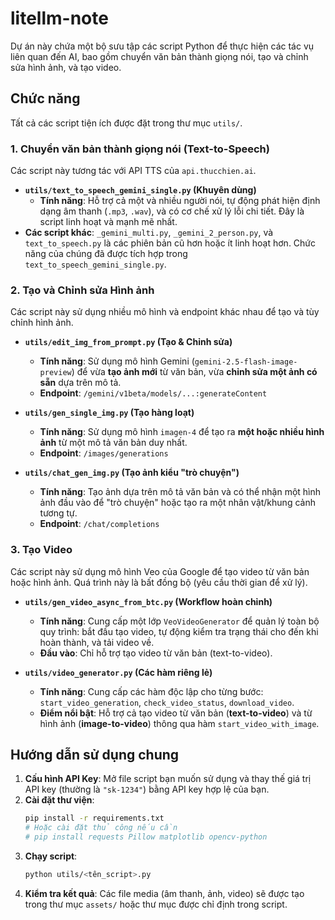 # litellm-note

Dự án này chứa một bộ sưu tập các script Python để thực hiện các tác vụ liên quan đến AI, bao gồm chuyển văn bản thành giọng nói, tạo và chỉnh sửa hình ảnh, và tạo video.

## Chức năng

Tất cả các script tiện ích được đặt trong thư mục `utils/`.

### 1. Chuyển văn bản thành giọng nói (Text-to-Speech)

Các script này tương tác với API TTS của `api.thucchien.ai`.

*   **`utils/text_to_speech_gemini_single.py` (Khuyên dùng)**
    *   **Tính năng**: Hỗ trợ cả một và nhiều người nói, tự động phát hiện định dạng âm thanh (`.mp3`, `.wav`), và có cơ chế xử lý lỗi chi tiết. Đây là script linh hoạt và mạnh mẽ nhất.
*   **Các script khác**: `_gemini_multi.py`, `_gemini_2_person.py`, và `text_to_speech.py` là các phiên bản cũ hơn hoặc ít linh hoạt hơn. Chức năng của chúng đã được tích hợp trong `text_to_speech_gemini_single.py`.

### 2. Tạo và Chỉnh sửa Hình ảnh

Các script này sử dụng nhiều mô hình và endpoint khác nhau để tạo và tùy chỉnh hình ảnh.

*   **`utils/edit_img_from_prompt.py` (Tạo & Chỉnh sửa)**
    *   **Tính năng**: Sử dụng mô hình Gemini (`gemini-2.5-flash-image-preview`) để vừa **tạo ảnh mới** từ văn bản, vừa **chỉnh sửa một ảnh có sẵn** dựa trên mô tả.
    *   **Endpoint**: `/gemini/v1beta/models/...:generateContent`

*   **`utils/gen_single_img.py` (Tạo hàng loạt)**
    *   **Tính năng**: Sử dụng mô hình `imagen-4` để tạo ra **một hoặc nhiều hình ảnh** từ một mô tả văn bản duy nhất.
    *   **Endpoint**: `/images/generations`

*   **`utils/chat_gen_img.py` (Tạo ảnh kiểu "trò chuyện")**
    *   **Tính năng**: Tạo ảnh dựa trên mô tả văn bản và có thể nhận một hình ảnh đầu vào để "trò chuyện" hoặc tạo ra một nhân vật/khung cảnh tương tự.
    *   **Endpoint**: `/chat/completions`

### 3. Tạo Video

Các script này sử dụng mô hình Veo của Google để tạo video từ văn bản hoặc hình ảnh. Quá trình này là bất đồng bộ (yêu cầu thời gian để xử lý).

*   **`utils/gen_video_async_from_btc.py` (Workflow hoàn chỉnh)**
    *   **Tính năng**: Cung cấp một lớp `VeoVideoGenerator` để quản lý toàn bộ quy trình: bắt đầu tạo video, tự động kiểm tra trạng thái cho đến khi hoàn thành, và tải video về.
    *   **Đầu vào**: Chỉ hỗ trợ tạo video từ văn bản (text-to-video).

*   **`utils/video_generator.py` (Các hàm riêng lẻ)**
    *   **Tính năng**: Cung cấp các hàm độc lập cho từng bước: `start_video_generation`, `check_video_status`, `download_video`.
    *   **Điểm nổi bật**: Hỗ trợ cả tạo video từ văn bản (**text-to-video**) và từ hình ảnh (**image-to-video**) thông qua hàm `start_video_with_image`.

## Hướng dẫn sử dụng chung

1.  **Cấu hình API Key**: Mở file script bạn muốn sử dụng và thay thế giá trị API key (thường là `"sk-1234"`) bằng API key hợp lệ của bạn.
2.  **Cài đặt thư viện**:
    ```bash
    pip install -r requirements.txt
    # Hoặc cài đặt thủ công nếu cần
    # pip install requests Pillow matplotlib opencv-python
    ```
3.  **Chạy script**:
    ```bash
    python utils/<tên_script>.py
    ```
4.  **Kiểm tra kết quả**: Các file media (âm thanh, ảnh, video) sẽ được tạo trong thư mục `assets/` hoặc thư mục được chỉ định trong script.
